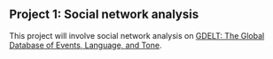 Project 1: Social network analysis
----------

This project will involve social network analysis on 
[GDELT: The Global Database of Events, Language, and Tone](http://gdelt.utdallas.edu/).
